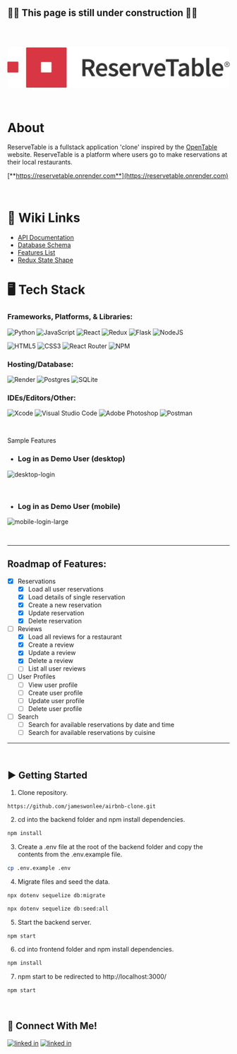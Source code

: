 ## 🚧🚧 This page is still under construction 🚧🚧

<br></br>

![reservetable-logo]

<br>

# About
ReserveTable is a fullstack application 'clone' inspired by the [OpenTable](http://www.opentable.com) website. ReserveTable is a platform where users go to make reservations at their local restaurants.

<!-- ## Live site -->
[**https://reservetable.onrender.com**](https://reservetable.onrender.com)

<br>

# 🔗 Wiki Links
* [API Documentation](https://github.com/jameswonlee/airbnb-clone/blob/main/backend/README-API-Docs.md#airbnb-clone)
* [Database Schema](https://github.com/jameswonlee/airbnb-clone/wiki/Database-Schema)
* [Features List](https://github.com/jameswonlee/airbnb-clone/wiki/Features-List)
* [Redux State Shape](https://github.com/jameswonlee/airbnb-clone/wiki/Redux-Store-Shape)

# 🖥️ Tech Stack
### Frameworks, Platforms, & Libraries:
![Python](https://img.shields.io/badge/python-3670A0?style=for-the-badge&logo=python&logoColor=ffdd54)
![JavaScript](https://img.shields.io/badge/javascript-%23323330.svg?style=for-the-badge&logo=javascript&logoColor=%23F7DF1E)
![React](https://img.shields.io/badge/react-%2320232a.svg?style=for-the-badge&logo=react&logoColor=%2361DAFB)
![Redux](https://img.shields.io/badge/redux-%23593d88.svg?style=for-the-badge&logo=redux&logoColor=white)
![Flask](https://img.shields.io/badge/flask-%23000.svg?style=for-the-badge&logo=flask&logoColor=white)
![NodeJS](https://img.shields.io/badge/node.js-6DA55F?style=for-the-badge&logo=node.js&logoColor=white)

![HTML5](https://img.shields.io/badge/html5-%23E34F26.svg?style=for-the-badge&logo=html5&logoColor=white)
![CSS3](https://img.shields.io/badge/css3-%231572B6.svg?style=for-the-badge&logo=css3&logoColor=white)
![React Router](https://img.shields.io/badge/React_Router-CA4245?style=for-the-badge&logo=react-router&logoColor=white)
![NPM](https://img.shields.io/badge/NPM-%23000000.svg?style=for-the-badge&logo=npm&logoColor=white)


### Hosting/Database:
![Render](https://img.shields.io/badge/Render-%46E3B7.svg?style=for-the-badge&logo=render&logoColor=white)
![Postgres](https://img.shields.io/badge/postgres-%23316192.svg?style=for-the-badge&logo=postgresql&logoColor=white)
![SQLite](https://img.shields.io/badge/sqlite-%2307405e.svg?style=for-the-badge&logo=sqlite&logoColor=white)


### IDEs/Editors/Other:
![Xcode](https://img.shields.io/badge/Xcode-007ACC?style=for-the-badge&logo=Xcode&logoColor=white)
![Visual Studio Code](https://img.shields.io/badge/Visual%20Studio%20Code-0078d7.svg?style=for-the-badge&logo=visual-studio-code&logoColor=white)
![Adobe Photoshop](https://img.shields.io/badge/adobe%20photoshop-%2331A8FF.svg?style=for-the-badge&logo=adobe%20photoshop&logoColor=white)
![Postman](https://img.shields.io/badge/Postman-FF6C37?style=for-the-badge&logo=postman&logoColor=white)

<br>

 Sample Features

- ### Log in as Demo User (desktop)

![desktop-login](https://imgur.com/pa3ATgw.gif)

<br>

- ### Log in as Demo User (mobile)

![mobile-login-large](https://imgur.com/0xIYfpc.gif)

<br>

---------------------------------------------------------------
## Roadmap of Features:
- [x] Reservations
    - [x] Load all user reservations
    - [x] Load details of single reservation
    - [x] Create a new reservation
    - [x] Update reservation
    - [x] Delete reservation
- [ ] Reviews
    - [x] Load all reviews for a restaurant
    - [x] Create a review
    - [x] Update a review
    - [x] Delete a review
    - [ ] List all user reviews
- [ ] User Profiles
    - [ ] View user profile
    - [ ] Create user profile
    - [ ] Update user profile
    - [ ] Delete user profile
- [ ] Search
    - [ ] Search for available reservations by date and time
    - [ ] Search for available reservations by cuisine

-------------------------------------------------------------------
<br>

## ▶️ Getting Started
1. Clone repository.
```
https://github.com/jameswonlee/airbnb-clone.git
```
2. cd into the backend folder and npm install dependencies.
```sh
npm install
```
3. Create a .env file at the root of the backend folder and copy the contents from the .env.example file.
```sh
cp .env.example .env
```
4. Migrate files and seed the data.
 ```sh
npx dotenv sequelize db:migrate
 ```
```sh
npx dotenv sequelize db:seed:all
```

5. Start the backend server.
```
npm start
```
6. cd into frontend folder and npm install dependencies.
 ```sh
npm install
```
7. npm start to be redirected to http://localhost:3000/
 ```sh
npm start
 ```

 <br>
 

## 📱 Connect With Me!

[![linked in][github-icon]][github-url]
[![linked in][linkedin-icon]][linkedin-url]


<!-- Images / Links -->
[linkedin-icon]: https://skillicons.dev/icons?i=linkedin
[github-icon]: https://skillicons.dev/icons?i=github
[linkedin-url]: https://linkedin.com/in/jameswonlee/
[github-url]: https://github.com/jameswonlee

<!-- Markdown Links and Icons -->
[reservetable-logo]: ./react-app/src/icons/logo.png